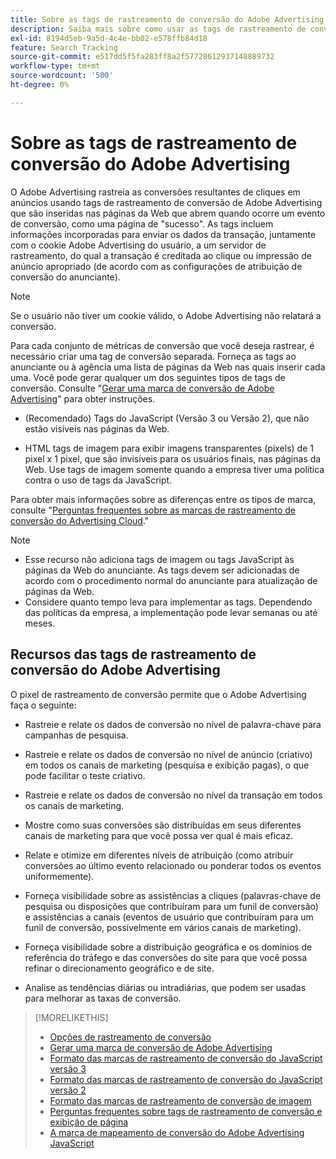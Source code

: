 ```yaml
---
title: Sobre as tags de rastreamento de conversão do Adobe Advertising
description: Saiba mais sobre como usar as tags de rastreamento de conversão do Adobe Advertising.
exl-id: 8194d5eb-9a5d-4c4e-bb02-e578ffb84d18
feature: Search Tracking
source-git-commit: e517dd5f5fa283ff8a2f57728612937148889732
workflow-type: tm+mt
source-wordcount: '500'
ht-degree: 0%

---
```


# Sobre as tags de rastreamento de conversão do Adobe Advertising

O Adobe Advertising rastreia as conversões resultantes de cliques em anúncios usando tags de rastreamento de conversão de Adobe Advertising que são inseridas nas páginas da Web que abrem quando ocorre um evento de conversão, como uma página de &quot;sucesso&quot;. As tags incluem informações incorporadas para enviar os dados da transação, juntamente com o cookie Adobe Advertising do usuário, a um servidor de rastreamento, do qual a transação é creditada ao clique ou impressão de anúncio apropriado (de acordo com as configurações de atribuição de conversão do anunciante).

>[!NOTE]
>
>Se o usuário não tiver um cookie válido, o Adobe Advertising não relatará a conversão.

Para cada conjunto de métricas de conversão que você deseja rastrear, é necessário criar uma tag de conversão separada. Forneça as tags ao anunciante ou à agência uma lista de páginas da Web nas quais inserir cada uma. Você pode gerar qualquer um dos seguintes tipos de tags de conversão. Consulte &quot;[Gerar uma marca de conversão de Adobe Advertising](/help/search-social-commerce/tools/conversion-tag-generate.md)&quot; para obter instruções.

* (Recomendado) Tags do JavaScript (Versão 3 ou Versão 2), que não estão visíveis nas páginas da Web.

* HTML tags de imagem para exibir imagens transparentes (pixels) de 1 pixel x 1 pixel, que são invisíveis para os usuários finais, nas páginas da Web. Use tags de imagem somente quando a empresa tiver uma política contra o uso de tags da JavaScript.

Para obter mais informações sobre as diferenças entre os tipos de marca, consulte &quot;[Perguntas frequentes sobre as marcas de rastreamento de conversão do Advertising Cloud](/help/search-social-commerce/tracking/faqs-conversion-page-view-tracking-tags.md).&quot;

>[!NOTE]
>
>* Esse recurso não adiciona tags de imagem ou tags JavaScript às páginas da Web do anunciante. As tags devem ser adicionadas de acordo com o procedimento normal do anunciante para atualização de páginas da Web.
>* Considere quanto tempo leva para implementar as tags. Dependendo das políticas da empresa, a implementação pode levar semanas ou até meses.

## Recursos das tags de rastreamento de conversão do Adobe Advertising

O pixel de rastreamento de conversão permite que o Adobe Advertising faça o seguinte:

* Rastreie e relate os dados de conversão no nível de palavra-chave para campanhas de pesquisa.

* Rastreie e relate os dados de conversão no nível de anúncio (criativo) em todos os canais de marketing (pesquisa e exibição pagas), o que pode facilitar o teste criativo.

* Rastreie e relate os dados de conversão no nível da transação em todos os canais de marketing.

* Mostre como suas conversões são distribuídas em seus diferentes canais de marketing para que você possa ver qual é mais eficaz.

* Relate e otimize em diferentes níveis de atribuição (como atribuir conversões ao último evento relacionado ou ponderar todos os eventos uniformemente).

* Forneça visibilidade sobre as assistências a cliques (palavras-chave de pesquisa ou disposições que contribuíram para um funil de conversão) e assistências a canais (eventos de usuário que contribuíram para um funil de conversão, possivelmente em vários canais de marketing).

* Forneça visibilidade sobre a distribuição geográfica e os domínios de referência do tráfego e das conversões do site para que você possa refinar o direcionamento geográfico e de site.

* Analise as tendências diárias ou intradiárias, que podem ser usadas para melhorar as taxas de conversão.

>[!MORELIKETHIS]
>
>* [Opções de rastreamento de conversão](conversion-tracking-about.md)
>* [Gerar uma marca de conversão de Adobe Advertising](/help/search-social-commerce/tools/conversion-tag-generate.md)
>* [Formato das marcas de rastreamento de conversão do JavaScript versão 3](format-conversion-tag-jsv3.md)
>* [Formato das marcas de rastreamento de conversão do JavaScript versão 2](format-conversion-tag-jsv2.md)
>* [Formato das marcas de rastreamento de conversão de imagem](format-conversion-tag-image.md)
>* [Perguntas frequentes sobre tags de rastreamento de conversão e exibição de página](faqs-conversion-page-view-tracking-tags.md)
>* [A marca de mapeamento de conversão do Adobe Advertising JavaScript](/help/search-social-commerce/tracking/itp-conversion-mapping-tag.md)
